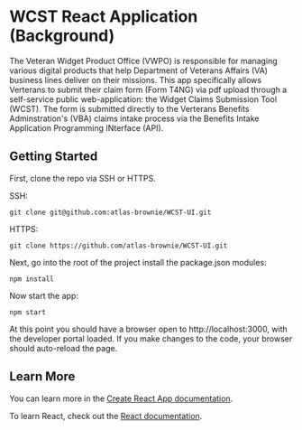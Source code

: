 # WCST React Application (Background)

The Veteran Widget Product Office (VWPO) is responsible for managing various digital
products that help Department of Veterans Affairs (VA) business lines deliver on their
missions. This app specifically allows Verterans to submit their claim form (Form T4NG) via pdf upload through a self-service public web-application: the Widget Claims Submission Tool (WCST). The form is submitted directly to the Verterans Benefits Adminstration's (VBA) claims intake process via the Benefits Intake Application Programming INterface (API).

## Getting Started

First, clone the repo via SSH or HTTPS.

SSH:

```
git clone git@github.com:atlas-brownie/WCST-UI.git
```

HTTPS:

```
git clone https://github.com/atlas-brownie/WCST-UI.git
```

Next, go into the root of the project install the package.json modules:

```
npm install
```

Now start the app:

```
npm start
```

At this point you should have a browser open to http://localhost:3000, with the developer portal loaded. If you make changes to the
code, your browser should auto-reload the page.

## Learn More

You can learn more in the [Create React App documentation](https://facebook.github.io/create-react-app/docs/getting-started).

To learn React, check out the [React documentation](https://reactjs.org/).
